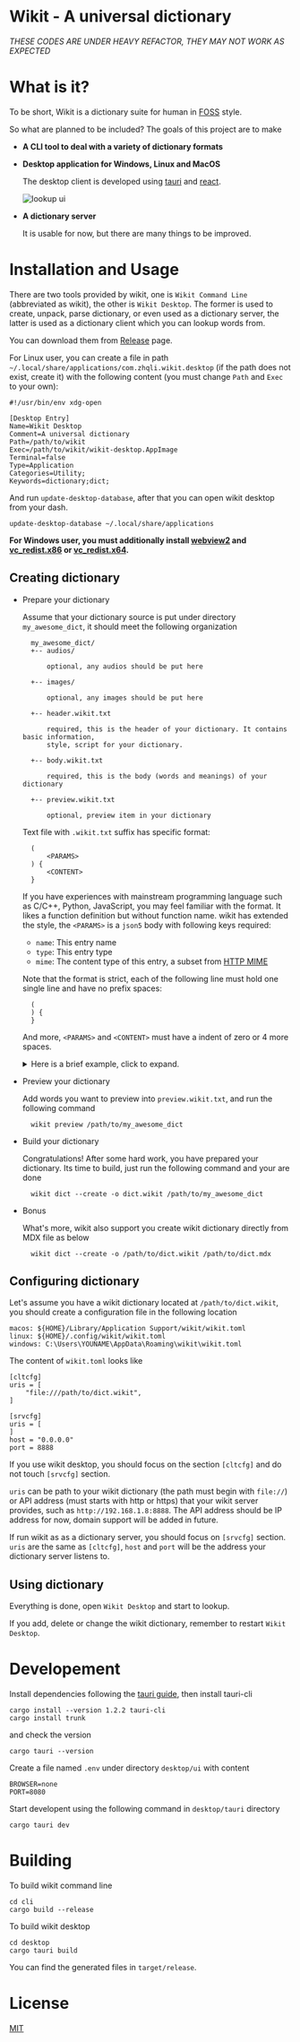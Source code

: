 # Wikit - A universal dictionary

*THESE CODES ARE UNDER HEAVY REFACTOR, THEY MAY NOT WORK AS EXPECTED*

# What is it?

To be short, Wikit is a dictionary suite for human in [FOSS](https://en.wikipedia.org/wiki/Free_and_open-source_software) style.

So what are planned to be included? The goals of this project are to make

- **A CLI tool to deal with a variety of dictionary formats**

- **Desktop application for Windows, Linux and MacOS**

    The desktop client is developed using [tauri](https://tauri.studio/en/) and [react](https://reactjs.org/).

    ![lookup ui](./docs/imgs/lookup.jpg "lookup ui")

- **A dictionary server**

    It is usable for now, but there are many things to be improved.

# Installation and Usage

There are two tools provided by wikit, one is `Wikit Command Line` (abbreviated as wikit), the other is `Wikit Desktop`.
The former is used to create, unpack, parse dictionary, or even used as a dictionary server, the
latter is used as a dictionary client which you can lookup words from.

You can download them from [Release](https://github.com/ikey4u/wikit/releases) page.

For Linux user, you can create a file in path `~/.local/share/applications/com.zhqli.wikit.desktop`
(if the path does not exist, create it) with the following content (you must change `Path` and  `Exec` to your own):

    #!/usr/bin/env xdg-open

    [Desktop Entry]
    Name=Wikit Desktop
    Comment=A universal dictionary
    Path=/path/to/wikit
    Exec=/path/to/wikit/wikit-desktop.AppImage 
    Terminal=false
    Type=Application
    Categories=Utility;
    Keywords=dictionary;dict;

And run `update-desktop-database`, after that you can open wikit desktop from your dash.

    update-desktop-database ~/.local/share/applications

**For Windows user, you must additionally install [webview2](https://developer.microsoft.com/en-us/microsoft-edge/webview2/#download-section) and [vc_redist.x86](https://aka.ms/vs/17/release/vc_redist.x86.exe) or [vc_redist.x64](https://aka.ms/vs/17/release/vc_redist.x64.exe).**

## Creating dictionary

- Prepare your dictionary

    Assume that your dictionary source is put under directory `my_awesome_dict`, it should meet the
    following organization

        my_awesome_dict/
        +-- audios/

            optional, any audios should be put here

        +-- images/

            optional, any images should be put here

        +-- header.wikit.txt

            required, this is the header of your dictionary. It contains basic information,
            style, script for your dictionary.

        +-- body.wikit.txt

            required, this is the body (words and meanings) of your dictionary

        +-- preview.wikit.txt

            optional, preview item in your dictionary

    Text file with `.wikit.txt` suffix has specific format:

        (
            <PARAMS>
        ) {
            <CONTENT>
        }

    If you have experiences with mainstream programming language such as C/C++, Python,
    JavaScript, you may feel familiar with the format. It likes a function definition but without
    function name. wikit has extended the style, the `<PARAMS>` is a `json5` body with
    following keys required:

    - `name`: This entry name
    - `type`: This entry type
    - `mime`: The content type of this entry, a subset from [HTTP MIME](https://developer.mozilla.org/en-US/docs/Web/HTTP/Basics_of_HTTP/MIME_types)

    Note that the format is strict, each of the following line must hold one single line and have no prefix
    spaces:

        (
        ) {
        }

    And more, `<PARAMS>` and `<CONTENT>` must have a indent of zero or 4 more spaces.

    <details>

    <summary>Here is a brief example, click to expand.</summary>

    - `header.wikit.txt`

        ```
        (
            "name": "wikit example dictionary",
            "type": "info",
            "mime": "application/toml",
        ) {
            desc = '''
            This is just a wikit example dictionary, nothing more.
            '''

            author = "wikit author"
        }

        (
            "type": "js",
            "name": "script.js",
            "mime": "text/javascript",
        ) {
            // put your js script here
        }


        (
            "type": "css",
            "name": "style.css",
            "mime": "text/css",
        ) {
            /* put you css style here */
        }
        ```

    - `body.wikit.txt`

        ```
        (
            "type": "word",
            "name": "cat",
            "mime": "text/html",
        ) {
            <div class="meaning">
              <h2>cat</h2>
            </div>
        }
        ```

    - `preview.wikit.txt`

        ```
        (
            "type": "word",
            "name": "cat",
            "mime": "text/html",
        ) {
            <div class="meaning">
              <h2>cat</h2>
            </div>
        }
        ```

    A full example can be found at [wikit/examples/dict](https://github.com/ikey4u/wikit/tree/master/examples/dict).

    </details>

- Preview your dictionary

    Add words you want to preview into `preview.wikit.txt`, and run the following command

        wikit preview /path/to/my_awesome_dict

- Build your dictionary

    Congratulations! After some hard work, you have prepared your dictionary. Its time to build,
    just run the following command and your are done

        wikit dict --create -o dict.wikit /path/to/my_awesome_dict

- Bonus

    What's more, wikit also support you create wikit dictionary directly from MDX file as below

        wikit dict --create -o /path/to/dict.wikit /path/to/dict.mdx

## Configuring dictionary

Let's assume you have a wikit dictionary located at `/path/to/dict.wikit`, you should create a
configuration file in the following location

```
macos: ${HOME}/Library/Application Support/wikit/wikit.toml
linux: ${HOME}/.config/wikit/wikit.toml
windows: C:\Users\YOUNAME\AppData\Roaming\wikit\wikit.toml
```

The content of `wikit.toml` looks like

```
[cltcfg]
uris = [
    "file:///path/to/dict.wikit",
]

[srvcfg]
uris = [
]
host = "0.0.0.0"
port = 8888
```

If you use wikit desktop, you should focus on the section `[cltcfg]` and do not touch `[srvcfg]` section.

`uris` can be path to your wikit dictionary (the path must begin with `file://`) or API address (must
starts with http or https) that your wikit server provides, such as `http://192.168.1.8:8888`.
The API address should be IP address for now, domain support will be added in future.

If run wikit as as a dictionary server, you should focus on `[srvcfg]` section.
`uris` are the same as `[cltcfg]`, `host` and `port` will be the address your dictionary server
listens to.

## Using dictionary

Everything is done, open `Wikit Desktop` and start to lookup.

If you add, delete or change the wikit dictionary, remember to restart `Wikit Desktop`.

# Developement

Install dependencies following the [tauri guide](https://tauri.app/v1/guides/getting-started/prerequisites/), then install tauri-cli

    cargo install --version 1.2.2 tauri-cli
    cargo install trunk

and check the version

    cargo tauri --version

Create a file named `.env` under directory `desktop/ui` with content

    BROWSER=none
    PORT=8080

Start developent using the following command in `desktop/tauri` directory

    cargo tauri dev

# Building

To build wikit command line

    cd cli
    cargo build --release

To build wikit desktop

    cd desktop
    cargo tauri build

You can find the generated files in `target/release`.

# License

[MIT](./LICENSE)
